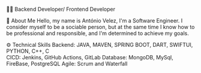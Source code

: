 
👨‍💻 Backend Developer/ Frontend Developer

🚀 About Me
Hello, my name is António Velez, I'm a Software Engineer. I consider myself to be a sociable person, but at the same time I know how to be professional and responsible, and I'm determined to achieve my goals.

⚙️ Technical Skills
Backend: JAVA, MAVEN, SPRING BOOT, DART, SWIFTUI, PYTHON, C++, C  
CICD: Jenkins, GitHub Actions, GitLab
Database: MongoDB, MySql, FireBase, PostgreSQL
Agile: Scrum and Waterfall
